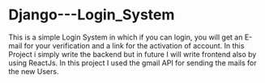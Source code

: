 # Django---Login_System
This is a simple Login System in which if you can login, you will get an E-mail for your verification and a link for the activation of account.
In this Project i simply write the backend but in future I will write frontend also by using ReactJs. In this project I used the gmail API for sending the mails for the new Users.
